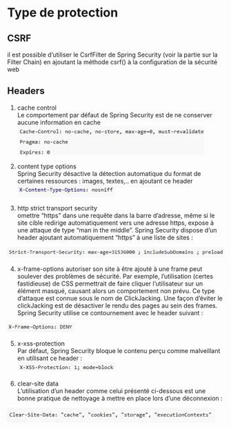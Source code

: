 # Type de protection  
## CSRF   
il est possible d’utiliser le CsrfFilter de Spring Security (voir la partie sur la Filter Chain) en ajoutant la 
méthode csrf() à la configuration de la sécurité web 

## Headers   

1. cache control   
Le comportement par défaut de Spring Security est de ne conserver aucune information en cache
![img_3.png](img_3.png)  

2. content type options   
Spring Security désactive la détection automatique du format de certaines ressources : images, textes,.. en ajoutant 
ce header  
![img_4.png](img_4.png)   

3. http strict transport security  
   omettre “https” dans une requête dans la barre d’adresse, même si le site cible redirige automatiquement vers une 
adresse https, expose à une attaque de type “man in the middle”. Spring Security dispose d’un header ajoutant
automatiquement “https” à une liste de sites :

![img_5.png](img_5.png)   

4. x-frame-options 
autoriser son site à être ajouté à une frame peut soulever des problèmes de sécurité. Par exemple, 
l’utilisation (certes fastidieuse) de CSS permettrait de faire cliquer l’utilisateur sur un élément masqué, 
causant alors un comportement non prévu. Ce type d’attaque est connue sous le nom de ClickJacking. Une façon 
d’éviter le clickJacking est de désactiver le rendu des pages au sein des frames. Spring Security utilise ce 
contournement avec le header suivant :   

![img_6.png](img_6.png)  

5. x-xss-protection   
Par défaut, Spring Security bloque le contenu perçu comme malveillant en utilisant ce header :    
![img_7.png](img_7.png)    

6. clear-site data  
L’utilisation d’un header comme celui présenté ci-dessous est une bonne pratique de nettoyage à mettre en place 
lors d’une déconnexion :  

![img_8.png](img_8.png)  




